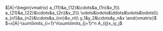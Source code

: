 $|A|=\begin{vmatrix}
a_{11}&a_{12}&\cdots&a_{1n}&x_1\\\ 
a_{21}&a_{22}&\cdots&a_{2n}&x_2\\\ 
\vdots&\vdots&\ddots&\vdots&\vdots\\\ 
a_{n1}&a_{n2}&\cdots&a_{nn}&x_n\\\ 
y_1&y_2&\cdots&y_n&x
\end{vmatrix}$
$=x|A|-\sum\limits_{i=1}^n\sum\limits_{j=1}^n
A_{ij}x_iy_j$